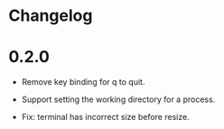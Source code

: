 # Changelog

# 0.2.0

* Remove key binding for q to quit.

* Support setting the working directory for a process.

* Fix: terminal has incorrect size before resize.
